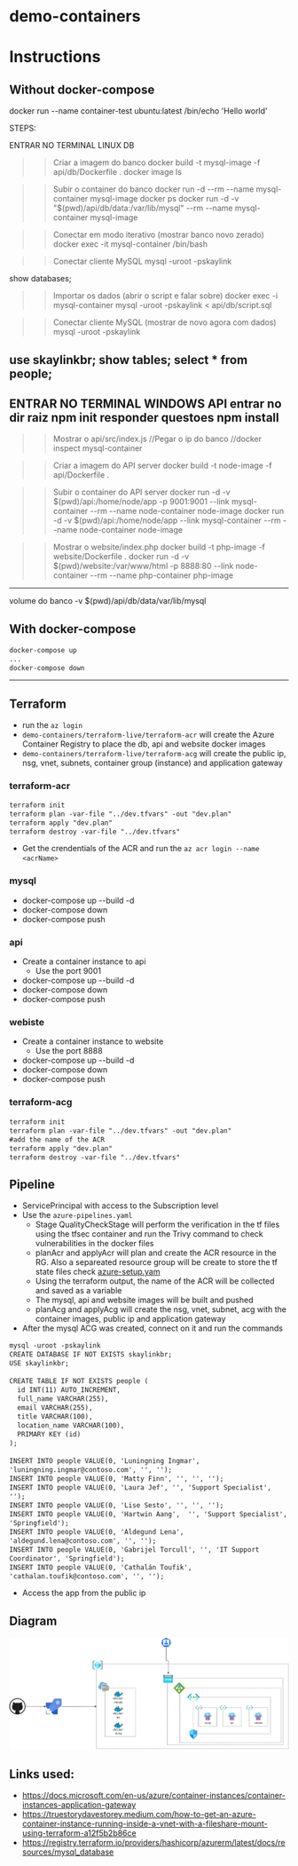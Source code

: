 # demo-containers

# Instructions
## Without docker-compose


docker run --name container-test ubuntu:latest /bin/echo 'Hello world'
 

STEPS:

ENTRAR NO TERMINAL LINUX
DB
>> Criar a imagem do banco
docker build -t mysql-image -f api/db/Dockerfile .
docker image ls

>> Subir o container do banco
docker run -d --rm --name mysql-container mysql-image
docker ps
docker run -d -v "$(pwd)/api/db/data:/var/lib/mysql" --rm --name mysql-container mysql-image

>> Conectar em modo iterativo (mostrar banco novo zerado)
docker exec -it mysql-container /bin/bash

>> Conectar cliente MySQL
mysql -uroot -pskaylink
>
show databases;

>> Importar os dados (abrir o script e falar sobre)
docker exec -i mysql-container mysql -uroot -pskaylink < api/db/script.sql

>> Conectar cliente MySQL (mostrar de novo agora com dados)
mysql -uroot -pskaylink
>
use skaylinkbr;
show tables;
select * from people;
-----------------------------------------------------------
ENTRAR NO TERMINAL WINDOWS
API
entrar no dir raiz
npm init
responder questoes
npm install
-----------------------------------------------------------

>> Mostrar o api/src/index.js
//Pegar o ip do banco
//docker inspect mysql-container

>> Criar a imagem do API server
docker build -t node-image -f api/Dockerfile .

>> Subir o container do API server
docker run -d -v $(pwd)/api:/home/node/app -p 9001:9001 --link mysql-container --rm --name node-container node-image
docker run -d -v $(pwd)/api:/home/node/app --link mysql-container --rm --name node-container node-image


>> Mostrar o website/index.php
docker build -t php-image -f website/Dockerfile .
docker run -d -v $(pwd)/website:/var/www/html -p 8888:80 --link node-container --rm --name php-container php-image


-----------------------------------------------------------


volume do banco
-v $(pwd)/api/db/data/var/lib/mysql

## With docker-compose

```
docker-compose up
...
docker-compose down
```
-----------------------------------------------------------
## Terraform
- run the `az login` 
- `demo-containers/terraform-live/terraform-acr` will create the Azure Container Registry to place the db, api and website docker images
- `demo-containers/terraform-live/terraform-acg` will create the public ip, nsg, vnet, subnets, container group (instance) and application gateway
### terraform-acr
```
terraform init
terraform plan -var-file "../dev.tfvars" -out "dev.plan"
terraform apply "dev.plan"
terraform destroy -var-file "../dev.tfvars"
```
- Get the crendentials of the ACR and run the `az acr login --name <acrName>`
### mysql
* docker-compose up --build -d
* docker-compose down
* docker-compose push
### api
* Create a container instance to api
    * Use the port 9001
* docker-compose up --build -d
* docker-compose down
* docker-compose push
### webiste
* Create a container instance to website
    * Use the port 8888
* docker-compose up --build -d
* docker-compose down
* docker-compose push

### terraform-acg
```
terraform init
terraform plan -var-file "../dev.tfvars" -out "dev.plan"
#add the name of the ACR
terraform apply "dev.plan"
terraform destroy -var-file "../dev.tfvars"
```

## Pipeline
- ServicePrincipal with access to the Subscription level
- Use the `azure-pipelines.yaml`
  - Stage QualityCheckStage will perform the verification in the tf files using the tfsec container and run the Trivy command to check vulnerabilities in the docker files
  - planAcr and applyAcr will plan and create the ACR resource in the RG. Also a separeated resource group will be create to store the tf state files check [azure-setup.yam](./pipelines/templates/steps/azure-setup.yaml)
  - Using the terraform output, the name of the ACR will be collected and saved as a variable
  - The mysql, api and website images will be built and pushed
  - planAcg and applyAcg will create the nsg, vnet, subnet, acg with the container images, public ip and application gateway
- After the mysql ACG was created, connect on it and run the commands
```
mysql -uroot -pskaylink
CREATE DATABASE IF NOT EXISTS skaylinkbr;
USE skaylinkbr;

CREATE TABLE IF NOT EXISTS people (
  id INT(11) AUTO_INCREMENT,
  full_name VARCHAR(255),
  email VARCHAR(255),
  title VARCHAR(100),
  location_name VARCHAR(100),    
  PRIMARY KEY (id)
);

INSERT INTO people VALUE(0, 'Luningning Ingmar', 'luningning.ingmar@contoso.com', '', '');
INSERT INTO people VALUE(0, 'Matty Finn', '', '', '');
INSERT INTO people VALUE(0, 'Laura Jef', '', 'Support Specialist', '');
INSERT INTO people VALUE(0, 'Lise Sesto', '', '', '');
INSERT INTO people VALUE(0, 'Hartwin Aang',  '', 'Support Specialist', 'Springfield');
INSERT INTO people VALUE(0, 'Aldegund Lena', 'aldegund.lena@contoso.com', '', '');
INSERT INTO people VALUE(0, 'Gabrijel Torcull', '', 'IT Support Coordinator', 'Springfield');
INSERT INTO people VALUE(0, 'Cathalán Toufik', 'cathalan.toufik@contoso.com', '', '');
```
- Access the app from the public ip
## Diagram
![diagram](./documentation/images/pipeline-diagram.png)

## Links used:

- https://docs.microsoft.com/en-us/azure/container-instances/container-instances-application-gateway
- https://truestorydavestorey.medium.com/how-to-get-an-azure-container-instance-running-inside-a-vnet-with-a-fileshare-mount-using-terraform-a12f5b2b86ce
- https://registry.terraform.io/providers/hashicorp/azurerm/latest/docs/resources/mysql_database